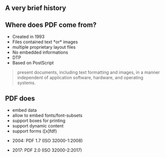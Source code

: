 ##  A very brief history



## Where does PDF come from?

* <!-- .element: class="fragment" --> Created in 1993
* <!-- .element: class="fragment" --> Files contained text *or* images
* <!-- .element: class="fragment" --> multiple proprietary layout files
* <!-- .element: class="fragment" --> No embedded informations
* <!-- .element: class="fragment" --> DTP
* <!-- .element: class="fragment" --> Based on PostScript



> present documents, including text formatting and images, in a manner independent of application software, hardware, and operating systems.



## PDF does

* <!-- .element: class="fragment" --> embed data
* <!-- .element: class="fragment" --> allow to embed fonts/font-subsets
* <!-- .element: class="fragment" --> support boxes for printing
* <!-- .element: class="fragment" --> support dynamic content
* <!-- .element: class="fragment" --> support forms ([x]fdf)



* 2004: PDF 1.7 (ISO 32000-1:2008)
* <!-- .element: class="fragment" --> 2017: PDF 2.0 (ISO 32000-2:2017)
